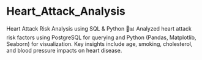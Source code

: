 # Heart_Attack_Analysis
Heart Attack Risk Analysis using SQL &amp; Python 🏥📊 Analyzed heart attack risk factors using PostgreSQL for querying and Python (Pandas, Matplotlib, Seaborn) for visualization. Key insights include age, smoking, cholesterol, and blood pressure impacts on heart disease.
